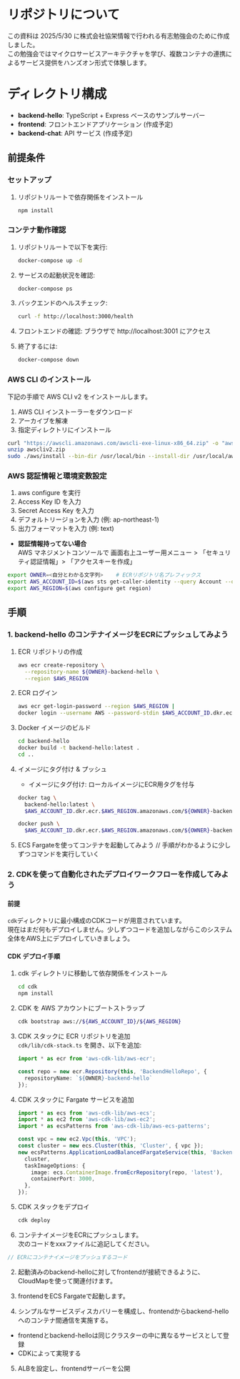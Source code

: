# リポジトリについて

この資料は 2025/5/30 に株式会社協栄情報で行われる有志勉強会のために作成しました。  
この勉強会ではマイクロサービスアーキテクチャを学び、複数コンテナの連携によるサービス提供をハンズオン形式で体験します。

# ディレクトリ構成

- **backend-hello**: TypeScript + Express ベースのサンプルサーバー  
- **frontend**: フロントエンドアプリケーション (作成予定)  
- **backend-chat**: API サービス (作成予定)

## 前提条件
### セットアップ

1. リポジトリルートで依存関係をインストール  
   ```bash
   npm install
   ```

### コンテナ動作確認

1. リポジトリルートで以下を実行:
    ```bash
    docker-compose up -d
    ```
2. サービスの起動状況を確認:
    ```bash
    docker-compose ps
    ```
3. バックエンドのヘルスチェック:
    ```bash
    curl -f http://localhost:3000/health
    ```
4. フロントエンドの確認:
    ブラウザで http://localhost:3001 にアクセス

5. 終了するには:
    ```bash
    docker-compose down
    ```


### AWS CLI のインストール
下記の手順で AWS CLI v2 をインストールします。

1. AWS CLI インストーラーをダウンロード
2. アーカイブを解凍
3. 指定ディレクトリにインストール

```bash
curl "https://awscli.amazonaws.com/awscli-exe-linux-x86_64.zip" -o "awscliv2.zip"
unzip awscliv2.zip
sudo ./aws/install --bin-dir /usr/local/bin --install-dir /usr/local/aws-cli --update
```

### AWS 認証情報と環境変数設定

1. aws configure を実行  
2. Access Key ID を入力  
3. Secret Access Key を入力  
4. デフォルトリージョンを入力 (例: ap-northeast-1)  
5. 出力フォーマットを入力 (例: text)  

- **認証情報持ってない場合**  
  AWS マネジメントコンソールで 画面右上ユーザー用メニュー > 「セキュリティ認証情報」> 「アクセスキーを作成」

```bash
export OWNER=<自分とわかる文字列>    # ECRリポジトリ名プレフィックス
export AWS_ACCOUNT_ID=$(aws sts get-caller-identity --query Account --output text)
export AWS_REGION=$(aws configure get region)
```

## 手順
### 1. **backend-hello** のコンテナイメージをECRにプッシュしてみよう
1. ECR リポジトリの作成  
   ```bash
   aws ecr create-repository \
     --repository-name ${OWNER}-backend-hello \
     --region $AWS_REGION
   ```

2. ECR ログイン  
   ```bash
   aws ecr get-login-password --region $AWS_REGION |
   docker login --username AWS --password-stdin $AWS_ACCOUNT_ID.dkr.ecr.$AWS_REGION.amazonaws.com
   ```

3. Docker イメージのビルド  
   ```bash
   cd backend-hello
   docker build -t backend-hello:latest .
   cd ..
   ```

4. イメージにタグ付け & プッシュ  
   - イメージにタグ付け: ローカルイメージにECR用タグを付与  
   ```bash
   docker tag \
     backend-hello:latest \
     $AWS_ACCOUNT_ID.dkr.ecr.$AWS_REGION.amazonaws.com/${OWNER}-backend-hello:latest

   docker push \
     $AWS_ACCOUNT_ID.dkr.ecr.$AWS_REGION.amazonaws.com/${OWNER}-backend-hello:latest
   ```

5. ECS Fargateを使ってコンテナを起動してみよう
// 手順がわかるように少しずつコマンドを実行していく

### 2. CDKを使って自動化されたデプロイワークフローを作成してみよう
#### 前提

`cdk`ディレクトリに最小構成のCDKコードが用意されています。  
現在はまだ何もデプロイしません。少しずつコードを追加しながらこのシステム全体をAWS上にデプロイしていきましょう。

#### CDK デプロイ手順

1. cdk ディレクトリに移動して依存関係をインストール  
   ```bash
   cd cdk
   npm install
   ```
2. CDK を AWS アカウントにブートストラップ  
   ```bash
   cdk bootstrap aws://${AWS_ACCOUNT_ID}/${AWS_REGION}
   ```
3. CDK スタックに ECR リポジトリを追加  
   `cdk/lib/cdk-stack.ts` を開き、以下を追加:  
   ```typescript
   import * as ecr from 'aws-cdk-lib/aws-ecr';

   const repo = new ecr.Repository(this, 'BackendHelloRepo', {
     repositoryName: `${OWNER}-backend-hello`
   });
   ```
4. CDK スタックに Fargate サービスを追加  
   ```typescript
   import * as ecs from 'aws-cdk-lib/aws-ecs';
   import * as ec2 from 'aws-cdk-lib/aws-ec2';
   import * as ecsPatterns from 'aws-cdk-lib/aws-ecs-patterns';

   const vpc = new ec2.Vpc(this, 'VPC');  
   const cluster = new ecs.Cluster(this, 'Cluster', { vpc });  
   new ecsPatterns.ApplicationLoadBalancedFargateService(this, 'BackendService', {
     cluster,
     taskImageOptions: {
       image: ecs.ContainerImage.fromEcrRepository(repo, 'latest'),
       containerPort: 3000,
     },
   });
   ```
5. CDK スタックをデプロイ  
   ```bash
   cdk deploy
   ```

1. コンテナイメージをECRにプッシュします。  
次のコードをxxxファイルに追記してください。
```typescript
// ECRにコンテナイメージをプッシュするコード
```

2. 起動済みのbackend-helloに対してfrontendが接続できるように、CloudMapを使って関連付けます。

3. frontendをECS Fargateで起動します。

4. シンプルなサービスディスカバリーを構成し、frontendからbackend-helloへのコンテナ間通信を実施する。
- frontendとbackend-helloは同じクラスターの中に異なるサービスとして登録
- CDKによって実現する

5. ALBを設定し、frontendサーバーを公開
